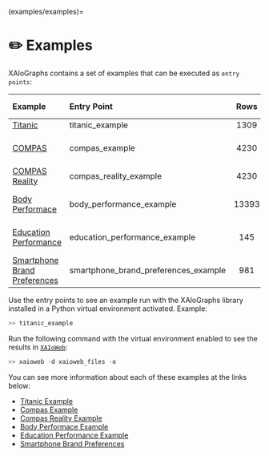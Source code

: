 (examples/examples)=
# ✏️ Examples

XAIoGraphs contains a set of examples that can be executed as `entry points`:



| Example                                                         | Entry Point                          | Rows  | Num. Feats |       Task       |
|:----------------------------------------------------------------|:-------------------------------------|:-----:|:----------:|:----------------:|
| [Titanic](titanic.md)                                           | titanic_example                      | 1309  |     8      |      Binary      |
| [COMPAS](compas.md)                                             | compas_example                       | 4230  |     7      | Multi-Class (3)  |
| [COMPAS Reality](compas_reality.md)                             | compas_reality_example               | 4230  |     7      |      Binary      |
| [Body Performace](body_performance.md)                          | body_performance_example             | 13393 |     11     | Multi-Class (3)  | 
| [Education Performance](education_performance.md)               | education_performance_example        |  145  |     29     | Multi-Class (5)  |
| [Smartphone Brand Preferences](smartphone_brand_preferences.md) | smartphone_brand_preferences_example |  981  |     17     | Multi-Class (5)  |


Use the entry points to see an example run with the XAIoGraphs library installed in a Python virtual environment 
activated. Example:

```bash
>> titanic_example
```


Run the following command with the virtual environment enabled to see the results in [`XAIoWeb`](../xaioweb/xaioweb.md):


```python
>> xaioweb -d xaioweb_files -o
```

You can see more information about each of these examples at the links below:

* [Titanic Example](titanic.md)
* [Compas Example](compas.md)
* [Compas Reality Example](compas_reality.md)
* [Body Performace Example](body_performance.md)
* [Education Performance Example](education_performance.md)
* [Smartphone Brand Preferences](smartphone_brand_preferences.md)